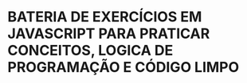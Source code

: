 # BATERIA DE EXERCÍCIOS EM JAVASCRIPT PARA PRATICAR CONCEITOS, LOGICA DE PROGRAMAÇÃO E CÓDIGO LIMPO
